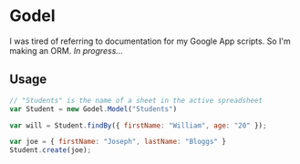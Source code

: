 # Godel

I was tired of referring to documentation for my Google App scripts. So I'm
making an ORM. *In progress...*

## Usage

```js
// "Students" is the name of a sheet in the active spreadsheet
var Student = new Godel.Model("Students") 

var will = Student.findBy({ firstName: "William", age: "20" });

var joe = { firstName: "Joseph", lastName: "Bloggs" }
Student.create(joe);
```

